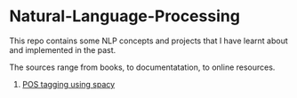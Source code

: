 # Natural-Language-Processing

This repo contains some NLP concepts and projects that I have learnt about and implemented in the past.

The sources range from books, to documentatation, to online resources.

1. [POS tagging using spacy](https://github.com/KevinLolochum/Natural-Language-Processing/blob/main/POS_tagging_using_spacy.ipynb)
